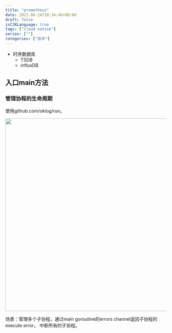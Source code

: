 ```yaml
---
title: "prometheus"
date: 2021-06-24T18:34:48+08:00
draft: false
isCJKLanguage: true
tags: ["cloud native"]
series: [""]
categories: ["技术"]
---
```


+ 时序数据库
    + TSDB
    + influxDB

## 入口main方法

### 管理协程的生命周期

使用github.com/oklog/run。

<img src="/cloud_native/prom_rungroup.svg" width = "600" /><br>

场景：管理多个子协程，通过main goroutine的errors channel返回子协程的execute error， 中断所有的子协程。